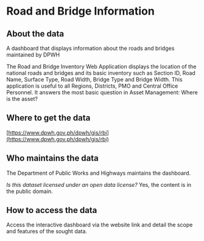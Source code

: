 # Road and Bridge Information

## About the data 
A dashboard that displays information about the roads and bridges maintained by DPWH

The Road and Bridge Inventory Web Application displays the location of the national roads and bridges and its basic inventory such as Section ID, Road Name, Surface Type, Road Width, Bridge Type and Bridge Width. This application is useful to all Regions, Districts, PMO and Central Office Personnel. It answers the most basic question in Asset Management: Where is the asset?

## Where to get the data 
[https://www.dpwh.gov.ph/dpwh/gis/rbi](https://www.dpwh.gov.ph/dpwh/gis/rbi) 

## Who maintains the data 
The Department of Public Works and Highways maintains the dashboard.

*Is this dataset licensed under an open data license?* Yes, the content is in the public domain.

## How to access the data 
Access the interactive dashboard via the website link and detail the scope and features of the sought data.